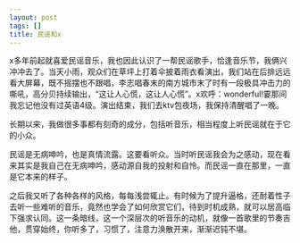 ```yaml
---
layout: post
tags: []
title: 民谣和x
---
```


x多年前起就喜爱民谣音乐，我也因此认识了一帮民谣歌手，恰逢音乐节，我俩兴冲冲去了。当天小雨，观众们在草坪上打着伞披着雨衣看演出，我们站在后排远远看大屏幕，既不摇摆也不跟唱，李志唱春末的南方城市末了时有一段极具冲击力的嘶吼，高分贝持续输出，“这让人心慌，这让人心慌”。x欢呼：wonderful!霎那间我忘记他没有过英语4级。演出结束，我们去ktv包夜场，我保持清醒唱了一晚。

长期以来，我做很多事都有刻奇的成分，包括听音乐，相当程度上听民谣就在于它的小众。

民谣是无病呻吟，也是真情流露。这要看听众。当时听民谣我会为之感动，现在看来其实是我自己在无病呻吟，感动源自我的投射和自怜。而民谣一直在那里，一直是它本来的样子。

之后我又听了各种各样的风格，每每浅尝辄止。有时候为了提升逼格，还耐着性子去听一些难听的音乐，竟然也学会了如何欣赏它们，待到时机成熟，就可以居高临下强求认同。这一条暗线，这一个深层次的听音乐的动机，就像一首歌里的节奏吉他，贯穿始终，你听多了，习惯了，注意力涣散开来，渐渐迟钝不堪。

